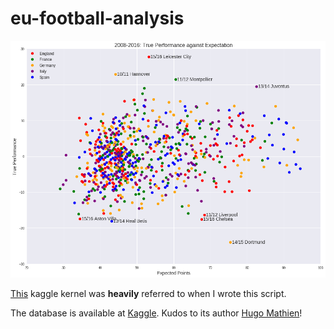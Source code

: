 # eu-football-analysis

![Coverphoto](https://raw.githubusercontent.com/Jiaxigu/eu-football-analysis/master/plots/allteam.png)

[This](https://www.kaggle.com/yonilev/the-most-predictable-league) kaggle kernel was __heavily__ referred to when I wrote this script.

The database is available at [Kaggle](https://www.kaggle.com/hugomathien/soccer). Kudos to its author [Hugo Mathien](https://github.com/hugomathien)!